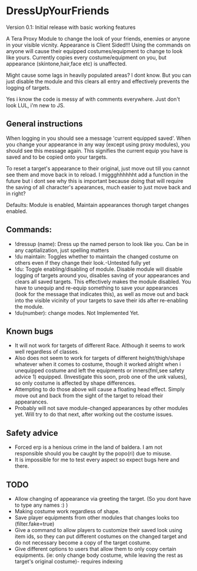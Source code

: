 # DressUpYourFriends
Version 0.1: Initial release with basic working features

A Tera Proxy Module to change the look of your friends, enemies or anyone in your visible vicnity. Appearance is Client Sided!!! Using the commands on anyone will cause their equipped costumes/equipment to change to look like yours. Currently copies every costume/equipment on you, but appearance (skintone,hair,face etc) is unaffected.

Might cause some lags in heavily populated areas? I dont know. But you can just disable the module and this clears all entry and effectively prevents the logging of targets.

Yes i know the code is messy af with comments everywhere. Just don't look LUL, i'm new to JS.

## General instructions
When logging in you should see a message 'current equipped saved'. When you change your appearance in any way (except using proxy modules), you should see this message again. This signifies the current equip you have is saved and to be copied onto your targets.

To reset a target's appearance to their original, just move out till you cannot see them and move back in to reload. I miggghhhhhht add a function in the future but i dont see why this is important because doing that will require the saving of all character's apearances, much easier to just move back and in right?

Defaults: Module is enabled, Maintain appearances thorugh target changes enabled.
## Commands:
- !dressup (name): Dress up the named person to look like you. Can be in any captialization, just spelling matters
- !du maintain: Toggles whether to maintain the changed costume on others even if they change their look.-Untested fully yet
- !du: Toggle enabling/disabling of module. Disable module will disable logging of targets around you, disables saving of your appearances and clears all saved targets. This effectively makes the module disabled. You have to unequip and re-equip something to save your appearances (look for the message that indicates this), as well as move out and back into the visible vicinity of your targets to save their ids after re-enabling the module.
- !du(number): change modes. Not Implemented Yet.

## Known bugs
- It will not work for targets of different Race. Although it seems to work well regardless of classes.
- Also does not seem to work for targets of different height/thigh/shape whatever when it comes to costume, though it worked alright when i unequipped costume and left the equipments or inners(fml,see safety advice 1) equipped. (Investigate this soon, prob one of the unk values), so only costume is affected by shape differences. 
- Attempting to do those above will cause a floating head effect. Simply move out and back from the sight of the target to reload their appearances.
- Probably will not save module-changed appearances by other modules yet. Will try to do that next, after working out the costume issues.

## Safety advice
- Forced erp is a henious crime in the land of baldera. I am not responsible should you be caught by the popo(ri) due to misuse.
- It is impossible for me to test every aspect so expect bugs here and there.


## TODO
- Allow changing of appearance via greeting the target. (So you dont have to type any names :) )
- Making costume work regardless of shape.
- Save player equipments from other modules that changes looks too (filter.fake=true)
- Give a command to allow players to customize their saved look using item ids, so they can put different costumes on the changed target and do not necessary become a copy of the target costume.
- Give different options to users that allow them to only copy certain equipments. (ie: only change body costume, while leaving the rest as target's original costume)- requires indexing 
